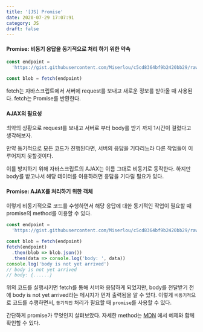 ```yaml
---
title: '[JS] Promise'
date: 2020-07-29 17:07:91
category: JS
draft: false
---
```


#### Promise: 비동기 응답을 동기적으로 처리 하기 위한 약속

```js
const endpoint =
  'https://gist.githubusercontent.com/Miserlou/c5cd8364bf9b2420bb29/raw/2bf258763cdddd704f8ffd3ea9a3e81d25e2c6f6/cities.json'

const blob = fetch(endpoint)
```

fetch는 자바스크립트에서 서버에 request를 보내고 새로운 정보를 받아올 때 사용된다. fetch는 Promise를 반환한다.

#### AJAX의 필요성
최악의 상황으로 request를 보내고 서버로 부터 body를 받기 까지 1시간이 걸렸다고 생각해보자.

만약 동기적으로 모든 코드가 진행된다면, 서버의 응답을 기다리느라 다른 작업들이 이루어지지 못할것이다.

이를 방지하기 위해 자바스크립트의 AJAX는 이름 그대로 비동기로 동작한다.
하지만 body를 받고나서 해당 데이터를 이용하려면 응답을 기다릴 필요가 있다.

#### Promise: AJAX를 처리하기 위한 객체
이렇게 비동기적으로 코드를 수행하면서 해당 응답에 대한 동기적인 작업이 필요할 때 promise의 method를 이용할 수 있다.

```js
const endpoint =
  'https://gist.githubusercontent.com/Miserlou/c5cd8364bf9b2420bb29/raw/2bf258763cdddd704f8ffd3ea9a3e81d25e2c6f6/cities.json'

const blob = fetch(endpoint)
fetch(endpoint)
  .then(blob => blob.json())
  .then(data => console.log('body: ', data))
console.log('body is not yet arrived')
// body is not yet arrived
// body: {......}
```

위의 코드를 실행시키면 fetch를 통해 서버와 응답하게 되었지만,
body를 전달받기 전에 body is not yet arrived라는 메시지가 먼저 출력됨을 알 수 있다. 이렇게 `비동기적`으로 코드를 수행하면서, `동기적인` 처리가 필요할 때 `promise`를 사용할 수 있다.

간단하게 promise가 무엇인지 살펴보았다.
자세한 method는 [MDN](https://developer.mozilla.org/ko/docs/Web/JavaScript/Reference/Global_Objects/Promise) 에서 예제와 함께 확인할 수 있다.
